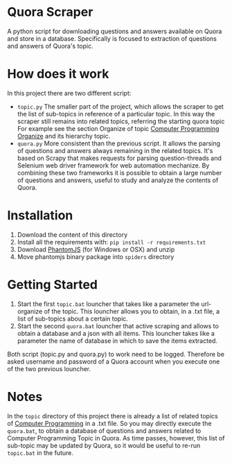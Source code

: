 # Quora Scraper
A python script for downloading questions and answers available on Quora and store in a database.
Specifically is focused to extraction of questions and answers of Quora's topic.
 
# How does it work
In this project there are two different script:
* `topic.py`
  The smaller part of the project, which allows the scraper to get the list of sub-topics in reference of a particular topic.
  In this way the scraper still remains into related topics, referring the starting quora topic
  For example see the section Organize of topic [Computer Programming Organize](https://www.quora.com/topic/Computer-Programming/organize) and its hierarchy topic. 
* `quora.py`
  More consistent than the previous script. It allows the parsing of questions and answers always remaining in the related topics.
  It's based on Scrapy that makes requests for parsing question-threads and Selenium web driver framework for web automation mechanize.
  By combining these two frameworks it is possible to obtain a large number of questions and answers, useful to study and analyze the contents of Quora.
  
# Installation
1. Download the content of this directory
2. Install all the requirements with: `pip install -r requirements.txt`
3. Download [PhantomJS](http://phantomjs.org/) (for Windows or OSX) and unzip
4. Move phantomjs binary package into `spiders` directory 

# Getting Started
1. Start the first `topic.bat` louncher that takes like a parameter the url-organize of the topic. 
   This louncher allows you to obtain, in a .txt file, a list of sub-topics about a certain topic.
2. Start the second `quora.bat` louncher that active scraping and allows to obtain a database and a json with all items. 
   This louncher takes like a parameter the name of database in which to save the items extracted.

Both script (topic.py and quora.py) to work need to be logged. Therefore be asked username and password of a Quora account when you execute one of the two previous louncher. 

# Notes
In the `topic` directory of this project there is already a list of related topics of [Computer Programming](https://www.quora.com/topic/Computer-Programming) in a .txt file. 
So you may directly execute the `quora.bat`, to obtain a database of questions and answers related to Computer Programming Topic in Quora.
As time passes, however, this list of sub-topic may be updated by Quora, so it would be useful to re-run `topic.bat` in the future.
